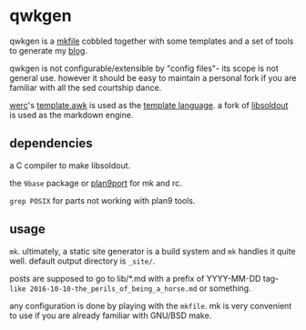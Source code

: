 # qwkgen

qwkgen is a [mkfile][0] cobbled together with some templates and a set of tools to generate my [blog][1].

qwkgen is not configurable/extensible by "config files"- its scope is not general use. however it should be easy to maintain a personal fork if you are familiar with all the sed courtship dance.

[werc][2]'s [template.awk][3] is used as the [template language][4].
a fork of [libsoldout][5] is used as the markdown engine.

## dependencies

a C compiler to make libsoldout.

the `9base` package or [plan9port][6] for mk and rc.

`grep POSIX` for parts not working with plan9 tools.

## usage

`mk`. ultimately, a static site generator is a build system and `mk` handles it quite well. default output directory is `_site/`.

posts are supposed to go to lib/*.md with a prefix of YYYY-MM-DD tag- `like 2016-10-10-the_perils_of_being_a_horse.md` or something.

any configuration is done by playing with the `mkfile`. mk is very convenient to use if you are already familiar with GNU/BSD make.

[0]: http://doc.cat-v.org/plan_9/4th_edition/papers/mk
[1]: http://duck2.lt/
[2]: http://werc.cat-v.org/
[3]: https://github.com/libduck2/qwkgen/blob/master/bin/template.awk
[4]: http://werc.cat-v.org/docs/rc-template-lang
[5]: https://github.com/faelys/libsoldout
[6]: https://github.com/9fans/plan9port

